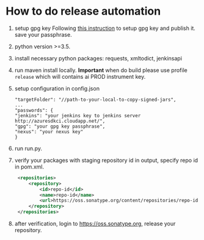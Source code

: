 # How to do release automation

1. setup gpg key 
   Following [this instruction](http://blog.sonatype.com/2010/01/how-to-generate-pgp-signatures-with-maven/ ) to setup gpg key and publish it. save your passphrase.
1. python version >=3.5.
1. install necessary python packages: requests, xmltodict, jenkinsapi
1. run maven install locally. **Important** when do build please use profile `release` which will contains ai PROD instrument key. 
1. setup configuration in config.json 
    ```
   "targetFolder": "//path-to-your-local-to-copy-signed-jars",
    ...
   "passwords": {
    "jenkins": "your jenkins key to jenkins server http://azuresdkci.cloudapp.net/",
    "gpg": "your gpg key passphrase",
    "nexus": "your nexus key"
   }
    ```
  
1. run run.py.
1. verify your packages with staging repository id in output, specify repo id in pom.xml.
   ```xml
   	<repositories>
   		<repository>
   			<id>repo-id</id>
   			<name>repo-id</name>
   			<url>https://oss.sonatype.org/content/repositories/repo-id</url>
   		</repository>
   	</repositories>
   ```
   
1. after verification, login to https://oss.sonatype.org, release your repository.
  
